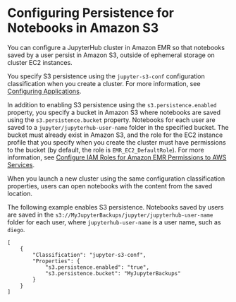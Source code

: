 # Configuring Persistence for Notebooks in Amazon S3<a name="emr-jupyterhub-s3"></a>

You can configure a JupyterHub cluster in Amazon EMR so that notebooks saved by a user persist in Amazon S3, outside of ephemeral storage on cluster EC2 instances\.

You specify S3 persistence using the `jupyter-s3-conf` configuration classification when you create a cluster\. For more information, see [Configuring Applications](emr-configure-apps.md)\.

In addition to enabling S3 persistence using the `s3.persistence.enabled` property, you specify a bucket in Amazon S3 where notebooks are saved using the `s3.persistence.bucket` property\. Notebooks for each user are saved to a `jupyter/jupyterhub-user-name` folder in the specified bucket\. The bucket must already exist in Amazon S3, and the role for the EC2 instance profile that you specify when you create the cluster must have permissions to the bucket \(by default, the role is `EMR_EC2_DefaultRole`\)\. For more information, see [Configure IAM Roles for Amazon EMR Permissions to AWS Services](https://docs.aws.amazon.com/emr/latest/ManagementGuide/emr-iam-roles.html)\.

When you launch a new cluster using the same configuration classification properties, users can open notebooks with the content from the saved location\.

The following example enables S3 persistence\. Notebooks saved by users are saved in the `s3://MyJupyterBackups/jupyter/jupyterhub-user-name` folder for each user, where `jupyterhub-user-name` is a user name, such as `diego`\.

```
[
    {
        "Classification": "jupyter-s3-conf",
        "Properties": {
            "s3.persistence.enabled": "true",
            "s3.persistence.bucket": "MyJupyterBackups"
        }
    }
]
```